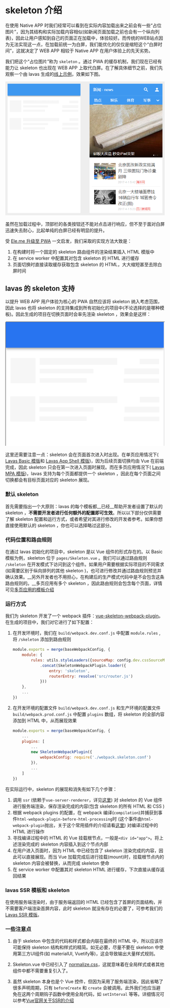 # skeleton 介绍

在使用 Native APP 时我们经常可以看到在实际内容加载出来之前会有一些“占位图片”，因为其结构和实际加载内容相似(如新闻页面加载之前也会有一个纵向列表)，因此让用户感知到自己的页面正在加载中，体验较好。而传统的WEB站点因为无法实现这一点，在加载前统一为白屏，我们能优化的仅仅是缩短这个“白屏时间”，这就决定了 WEB APP 相较于 Native APP 在用户体验上的先天劣势。

我们把这个“占位图片”称为 `skeleton` 。通过 PWA 的缓存机制，我们现在已经有能力让 skeleton 也出现在 WEB APP 上取代白屏。在了解具体细节之前，我们先观察一个由 lavas 生成的[线上示例](https://lavas-project.github.io/lavas-demo/news/#/)，效果如下图。

![lavas 中的 skeleton](./images/news-skeleton.png)

虽然在加载过程中，顶部栏的各类按钮还不能对点击进行响应，但不至于面对白屏迅速失去耐心，比起单纯的白屏已经有明显的提升。

受 [Ele.me 升级至 PWA](http://geek.csdn.net/news/detail/210535) 一文启发，我们采取的实现方法大致是：

1. 在构建时将一个固定的 skeleton 路由组件的渲染结果插入 HTML 模版中
2. 在 service worker 中配置其对包含 skeleton 的 HTML 进行缓存
3. 页面切换时直接读取缓存获取包含 skeleton 的 HTML，大大缩短甚至去除白屏时间

## lavas 的 skeleton 支持

以提升 WEB APP 用户体验为核心的 PWA 自然应该将 skeleton 纳入考虑范围，因此 lavas 也将 skeleton 的支持集成到所有初始化的项目中(不论选择的是哪种模板)。因此生成的项目在切换页面时会率先渲染 skeleton ，效果会是这样：

![模版项目展示的 skeleton](./images/lavas-skeleton.png)

这里还需要注意一点：skeleton 会在页面首次进入时出现。在单页应用情况下( [Lavas Basic 模版](https://github.com/lavas-project/lavas-template-vue-basic)和 [Lavas App Shell 模版](https://github.com/lavas-project/lavas-template-vue-appshell))，因为后续页面切换均由 Vue 在前端完成，因此 skeleton 只会在第一次进入页面时展现。而在多页应用情况下( [Lavas MPA 模版](https://github.com/lavas-project/lavas-template-vue-mpa))，lavas 支持为每个页面都提供一个 skeleton ，因此在每个页面之间切换都会有目标页面对应的 skeleton 展现。

### 默认 skeleton

首先需要指出一个大原则：lavas 的每个模板都__已经__帮助开发者设置了默认的 skeleton ，__不需要开发者进行任何额外的配置即可生效__。所以以下部分仅供需要了解 skeleton 配置和运行方式，或者希望对其进行修改的开发者参考。如果你想直接使用默认的 skeleton ，你也可以选择略过这部分。

### 代码位置和路由规则

在通过 lavas 初始化的项目中，skeleton 是以 Vue 组件的形式存在的。以 Basic 模板为例，skeleton 位于 `pages/Skeleton.vue` 。我们可以通过路由规则 `/skeleton` 在开发模式下访问到这个组件。如果用户需要根据实际项目的不同需求(如需要区别于纵向排列的其他 skeleton )，也可进行修改并通过路由规则预览并确认效果。__另外开发者也不用担心，在构建后的生产模式代码中是不会包含这条路由规则的。__多页应用有多个 skeleton ，因此路由规则会包含每个页面，详情可见[多页应用的模板介绍]()

### 运行方式

我们为 skeleton 开发了一个 webpack 插件：[vue-skeleton-webpack-plugin](https://github.com/lavas-project/vue-skeleton-webpack-plugin)。在生成的项目中，我们对它进行了如下配置：

1. 在开发环境时，我们在 `build/webpack.dev.conf.js` 中配置 `module.rules` , 将 `/skeleton` 添加到路由规则

    ```javascript
    module.exports = merge(baseWebpackConfig, {
        module: {
            rules: utils.styleLoaders({sourceMap: config.dev.cssSourceMap})
                .concat(SkeletonWebpackPlugin.loader({
                    entry: 'skeleton',
                    routerEntry: resolve('src/router.js')
                }))
        },
        ...
    })
    ```

2. 在开发环境的配置文件 `build/webpack.dev.conf.js` 和生产环境的配置文件 `build/webpack.prod.conf.js` 中配置 `plugins` 数组，将 skeleton 的全部内容添加到 HTML 中，从而展现效果

    ```javascript
    module.exports = merge(baseWebpackConfig, {
        ...
        plugins: [
            ...
            new SkeletonWebpackPlugin({
                webpackConfig: require('./webpack.skeleton.conf')
            }),
            ...
        ]
    })
    ```

在实际运行中，skeleton 的展现和消失有如下几个步骤：

1. 调用 `ssr` (依赖于`vue-server-renderer`，详见[这里](https://ssr.vuejs.org/zh/)) 对 skeleton 的 Vue 组件进行服务端渲染，保存渲染完成的内容(包含 skeleton 的所有 HTML 和 CSS )
2. 根据 webpack plugins 的配置，在 webpack 编译(`compilation`)并捕获到事件`html-webpack-plugin-before-html-processing`时 (这个事件由`html-webpack-plugin`抛出，关于这个常用插件的介绍请看[这里](https://github.com/jantimon/html-webpack-plugin)) 对编译过程中的 HTML 进行操作
3. 寻找编译过程中的 HTML 的 Vue 挂载根节点，一般是`<div id="app">`。将上述渲染完成的 skeleton 内容插入到这个节点内部
4. 在用户进入页面时，因为 HTML 中已经包含了 skeleton 渲染完成的内容，因此可以直接展现。而当 Vue 加载完成后进行挂载(mount)时，挂载根节点内的 skeleton 内容会被替换，从而完成 skeleton 使命
5. 在 service worker 中配置其对 skeleton HTML 进行缓存，下次直接从缓存返回结果

### lavas SSR 模板和 skeleton

在使用服务端渲染时，由于服务端返回的 HTML 已经包含了首屏的页面结构，并不需要客户端渲染首屏内容，此时 skeleton 就没有存在的必要了，可参考我们的 [Lavas SSR 模版](https://github.com/lavas-project/lavas-template-vue-ssr)。

### 一些注意点

1. 由于 skeleton 中包含的代码和样式都会内联在最终的 HTML 中，所以应该尽可能保持 skeleton 结构和样式的精简。如无必要，尽量不要在 skeleton 中使用第三方UI组件(如 materialUI, Vuetify等)，这会导致输出大量样式规则。

2. Skeleton.vue 中已经引入了 [normalize.css](https://github.com/necolas/normalize.css/)，这就意味着在全局样式或者其他组件中都不需要重复引入了。

3. 虽然 skeleton 本身也是个 Vue 控件，但因为采用了服务端渲染，因此省略了很多声明周期，只有 `beforeCreate` 和 `create` 会被调用。此外我们也应当避免在这两个周期钩子函数中使用全局代码，如 `setInterval` 等等。详细情况可以参考[Vue官网关于SSR的介绍](https://ssr.vuejs.org/zh/universal.html)

